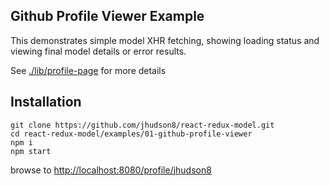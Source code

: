 Github Profile Viewer Example
--------------------------------------------------------
This demonstrates simple model XHR fetching, showing loading status and viewing final model details or error results.

See [./lib/profile-page](./lib/profile-page) for more details

## Installation
```
git clone https://github.com/jhudson8/react-redux-model.git
cd react-redux-model/examples/01-github-profile-viewer
npm i
npm start
```
browse to [http://localhost:8080/profile/jhudson8](http://localhost:8080/profile/jhudson8)
